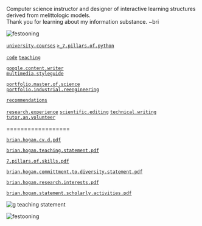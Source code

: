 Computer science instructor and designer of interactive learning structures derived from melittologic models.  
Thank you for learning about my information substance. ~bri  

![festooning](https://user-images.githubusercontent.com/59778456/235022589-fbb23ebb-d35f-4533-b767-491e1414c652.PNG)  

[`university.courses`](https://github.com/bbe2/professor) [`>_7.pillars.of.python`](https://github.com/bbe2/portfolio/tree/%3E_7_Pillars_of_Python)  

 [`code`](https://github.com/bbe2/portfolio/tree/code)  [`teaching`](https://github.com/bbe2/portfolio/tree/teaching)  

[`google.content.writer`](https://github.com/bbe2/portfolio/tree/tech_curriculum_an_GwG)  
[`multimedia.styleguide`](https://github.com/bbe2/portfolio/tree/multimedia_styleguide)  

[`portfolio.master.of.science`](https://github.com/bbe2/portfolio/tree/master_portfolio)  
[`portfolio.industrial.reengineering`](https://github.com/bbe2/portfolio/tree/reengineering)  

[`recommendations`](https://github.com/bbe2/portfolio/tree/reference_recommend)    

[`research.experience`](https://github.com/bbe2/portfolio/tree/research_experience ) [`scientific.editing`](https://github.com/bbe2/portfolio/tree/scientific_edit) 
[`technical.writing`](https://github.com/bbe2/portfolio/tree/tech_write)  
[`tutor.an.volunteer`](https://github.com/bbe2/portfolio/tree/tutor_volunteer)  

==================

[`brian.hogan.cv.d.pdf`](https://github.com/bbe2/portfolio/files/11655551/brian.hogan.cv.d.pdf)  

[`brian.hogan.teaching.statement.pdf`](https://github.com/bbe2/portfolio/files/11655576/brian.hogan.teaching.statement.pdf)  

[`7.pillars.of.skills.pdf`](https://github.com/bbe2/portfolio/files/11655571/7.pillars.of.skills.pdf)  

[`brian.hogan.committment.to.diversity.statement.pdf`](https://github.com/bbe2/portfolio/files/11655572/brian.hogan.committment.to.diversity.statement.pdf)  

[`brian.hogan.research.interests.pdf`](https://github.com/bbe2/portfolio/files/11655574/brian.hogan.research.interests.pdf)  

[`brian.hogan.statement.scholarly.activities.pdf`](https://github.com/bbe2/portfolio/files/11655575/brian.hogan.statement.scholarly.activities.pdf)  



![g teaching statement](https://github.com/bbe2/portfolio/assets/59778456/ce00649d-069c-4847-917c-3040e8b876b0) 

![festooning](https://user-images.githubusercontent.com/59778456/235022589-fbb23ebb-d35f-4533-b767-491e1414c652.PNG)  
